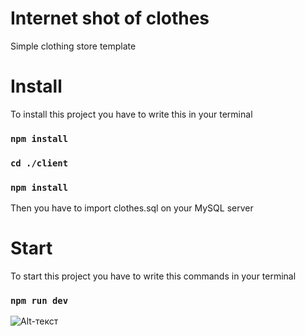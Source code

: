 # Internet shot of clothes
Simple clothing store template 

# Install
To install this project you have to write this in your terminal
### `npm install`
### `cd ./client`
### `npm install`
Then you have to import clothes.sql on your MySQL server

# Start
To start this project you have to write this commands in your terminal
### `npm run dev`

![Alt-текст](https://sun9-east.userapi.com/sun9-30/s/v1/if2/btdGJ83yfzj4yytUHN00kOktrHF7dQqNpLrNdy77bnjqTCBcrXGDmWCXhn4GzkzqIbQFufu756pGCSZPIk5DJgd3.jpg?size=1913x957&quality=96&type=album "Орк")
